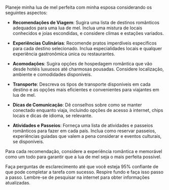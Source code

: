  
Planeje minha lua de mel perfeita com minha esposa considerando os seguintes aspectos:

- **Recomendações de Viagem**: Sugira uma lista de destinos românticos adequados para uma lua de mel. Inclua uma mistura de locais conhecidos e joias escondidas, e considere climas e estações variados.

- **Experiências Culinárias**: Recomende pratos imperdíveis específicos para cada destino selecionado. Inclua especialidades locais e qualquer experiência gastronômica única ou restaurantes.

- **Acomodações**: Sugira opções de hospedagem romântica que vão desde hotéis luxuosos até charmosas pousadas. Considere localização, ambiente e comodidades disponíveis.

- **Transporte**: Descreva os tipos de transporte disponíveis em cada destino e as opções mais eficientes e convenientes para viajantes em lua de mel.

- **Dicas de Comunicação**: Dê conselhos sobre como se manter conectado enquanto viaja, incluindo opções de acesso à internet, chips locais e dicas de idioma, se relevante.

- **Atividades e Passeios**: Forneça uma lista de atividades e passeios românticos para fazer em cada país. Inclua como reservar passeios, experiências guiadas que valem a pena considerar e eventos culturais, se disponíveis.

Para cada recomendação, considere a experiência romântica e memorável como um todo para garantir que a lua de mel seja o mais perfeita possível. 

Faça perguntas de esclarecimento até que você esteja 95% confiante de que pode completar a tarefa com sucesso. Respire fundo e faça isso passo a passo. Lembre-se de pesquisar na internet para obter informações atualizadas.
```